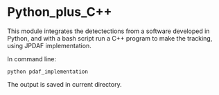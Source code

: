 # Python_plus_C++

This module integrates the detectections from a software developed in Python, 
and with a bash script run a C++ program to make the tracking, using JPDAF implementation.

In command line:
```
python pdaf_implementation
```

The output is saved in current directory.
